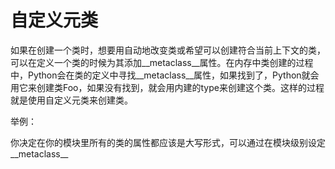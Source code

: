 # 自定义元类

如果在创建一个类时，想要用自动地改变类或希望可以创建符合当前上下文的类，可以在定义一个类的时候为其添加\_\_metaclass\_\_属性。在内存中类创建的过程中，Python会在类的定义中寻找\_\_metaclass\_\_属性，如果找到了，Python就会用它来创建类Foo，如果没有找到，就会用内建的type来创建这个类。这样的过程就是使用自定义元类来创建类。

举例：

你决定在你的模块里所有的类的属性都应该是大写形式，可以通过在模块级别设定\_\_metaclass\_\_

